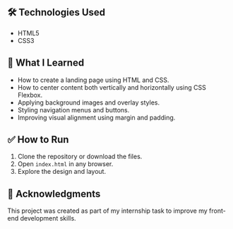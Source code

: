 
## 🛠 Technologies Used

- HTML5
- CSS3

## 📌 What I Learned

- How to create a landing page using HTML and CSS.
- How to center content both vertically and horizontally using CSS Flexbox.
- Applying background images and overlay styles.
- Styling navigation menus and buttons.
- Improving visual alignment using margin and padding.

## ✅ How to Run

1. Clone the repository or download the files.
2. Open `index.html` in any browser.
3. Explore the design and layout.

## 🙌 Acknowledgments

This project was created as part of my internship task to improve my front-end development skills.

